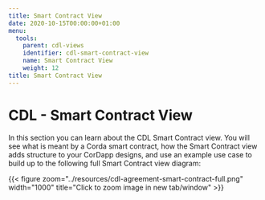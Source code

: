 ```yaml
---
title: Smart Contract View
date: 2020-10-15T00:00:00+01:00
menu:
  tools:
    parent: cdl-views
    identifier: cdl-smart-contract-view
    name: Smart Contract View
    weight: 12
title: Smart Contract View
---
```



# CDL - Smart Contract View

In this section you can learn about the CDL Smart Contract view. You will see what is meant by a Corda smart contract, how the Smart Contract view adds structure to your CorDapp designs, and use an example use case to build up to the following full Smart Contract view diagram:

{{< figure zoom="../resources/cdl-agreement-smart-contract-full.png" width="1000" title="Click to zoom image in new tab/window" >}}
